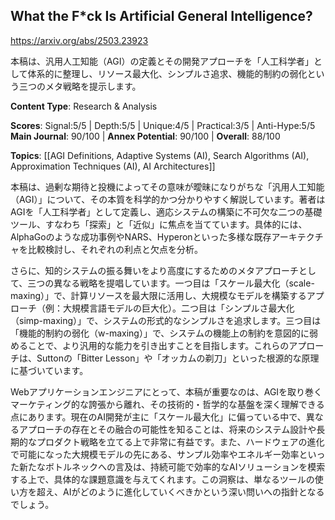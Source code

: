 ## What the F*ck Is Artificial General Intelligence?

https://arxiv.org/abs/2503.23923

本稿は、汎用人工知能（AGI）の定義とその開発アプローチを「人工科学者」として体系的に整理し、リソース最大化、シンプルさ追求、機能的制約の弱化という三つのメタ戦略を提示します。

**Content Type**: Research & Analysis

**Scores**: Signal:5/5 | Depth:5/5 | Unique:4/5 | Practical:3/5 | Anti-Hype:5/5
**Main Journal**: 90/100 | **Annex Potential**: 90/100 | **Overall**: 88/100

**Topics**: [[AGI Definitions, Adaptive Systems (AI), Search Algorithms (AI), Approximation Techniques (AI), AI Architectures]]

本稿は、過剰な期待と投機によってその意味が曖昧になりがちな「汎用人工知能（AGI）」について、その本質を科学的かつ分かりやすく解説しています。著者はAGIを「人工科学者」として定義し、適応システムの構築に不可欠な二つの基礎ツール、すなわち「探索」と「近似」に焦点を当てています。具体的には、AlphaGoのような成功事例やNARS、Hyperonといった多様な既存アーキテクチャを比較検討し、それぞれの利点と欠点を分析。

さらに、知的システムの振る舞いをより高度にするためのメタアプローチとして、三つの異なる戦略を提唱しています。一つ目は「スケール最大化（scale-maxing）」で、計算リソースを最大限に活用し、大規模なモデルを構築するアプローチ（例：大規模言語モデルの巨大化）。二つ目は「シンプルさ最大化（simp-maxing）」で、システムの形式的なシンプルさを追求します。三つ目は「機能的制約の弱化（w-maxing）」で、システムの機能上の制約を意図的に弱めることで、より汎用的な能力を引き出すことを目指します。これらのアプローチは、Suttonの「Bitter Lesson」や「オッカムの剃刀」といった根源的な原理に基づいています。

Webアプリケーションエンジニアにとって、本稿が重要なのは、AGIを取り巻くマーケティング的な誇張から離れ、その技術的・哲学的な基盤を深く理解できる点にあります。現在のAI開発が主に「スケール最大化」に偏っている中で、異なるアプローチの存在とその融合の可能性を知ることは、将来のシステム設計や長期的なプロダクト戦略を立てる上で非常に有益です。また、ハードウェアの進化で可能になった大規模モデルの先にある、サンプル効率やエネルギー効率といった新たなボトルネックへの言及は、持続可能で効率的なAIソリューションを模索する上で、具体的な課題意識を与えてくれます。この洞察は、単なるツールの使い方を超え、AIがどのように進化していくべきかという深い問いへの指針となるでしょう。
